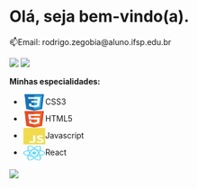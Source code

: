 <h1>Olá, seja bem-vindo(a).</h1>
<p>📫Email: rodrigo.zegobia@aluno.ifsp.edu.br</p>
<div>
  <img height="180em"  src="https://github-readme-stats.vercel.app/api?username=rodrigozegobia&theme=react&hide=C++,C#">
  <img height="180em"  src="https://github-readme-stats.vercel.app/api/top-langs/?username=rodrigozegobia&theme=react&hide=C++,C#">
</div>
<div>
  <p><strong>Minhas especialidades:</strong></p>
  <ul>
      <li><img align="center" alt="Alba-CSS" height="30" width="40" src="https://raw.githubusercontent.com/devicons/devicon/master/icons/css3/css3-original.svg" style="max-        width: 100%;">CSS3</li>
      <li><img align="center" alt="HTML" height="30" width="40" src="https://raw.githubusercontent.com/devicons/devicon/master/icons/html5/html5-original.svg" style="max-width:    100%;">HTML5</li>
      <li><img align="center" alt="Js" height="30" width="40" src="https://raw.githubusercontent.com/devicons/devicon/master/icons/javascript/javascript-plain.svg" style="max-      width: 100%;">Javascript</li>
      <li><img align="center" alt="Alba-React" height="30" width="40" src="https://raw.githubusercontent.com/devicons/devicon/master/icons/react/react-original.svg" style="max-    width: 100%;">React</li>
  </ul>
</div>
<a href="https://www.linkedin.com/in/rodrigozegobia" rel="nofollow"><img src="https://camo.githubusercontent.com/c00f87aeebbec37f3ee0857cc4c20b21fefde8a96caf4744383ebfe44a47fe3f/68747470733a2f2f696d672e736869656c64732e696f2f62616467652f2d4c696e6b6564496e2d2532333030373742353f7374796c653d666f722d7468652d6261646765266c6f676f3d6c696e6b6564696e266c6f676f436f6c6f723d7768697465" data-canonical-src="https://img.shields.io/badge/-LinkedIn-%230077B5?style=for-the-badge&amp;logo=linkedin&amp;logoColor=white" style="max-width: 100%;"></a>
